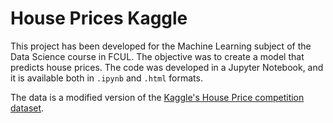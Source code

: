 # House Prices Kaggle

This project has been developed for the Machine Learning subject of the Data Science course in FCUL. The objective was to create a model that predicts house prices. The code was developed in a Jupyter Notebook, and it is available both in `.ipynb` and `.html` formats.

The data is a modified version of the [Kaggle's House Price competition dataset](https://www.kaggle.com/competitions/neolen-house-price-prediction).